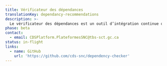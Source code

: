 ```yaml
---
title: Vérificateur des dépendances
translationKey: dependancy-recommendations
description: >-
  Le vérificateur des dépendances est un outil d’intégration continue qui extrait tous les progiciels javascript listés dans vos fichiers package.json. Il les exécute ensuite à l’aide de l’outil disponible à l’adresse https://npms.io/, leur attribue une note et crée des problèmes dans votre dépôt (repository) pour vous aviser si leur score est trop bas.
phase: beta
contact:
  - email: CDSPlatform.PlateformesSNC@tbs-sct.gc.ca
status: in-flight
links:
  - name: GitHub
    url: 'https://github.com/cds-snc/dependency-checker'
---
```


